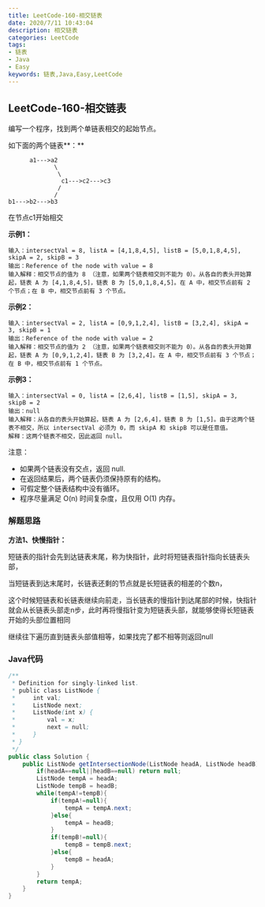 ```yaml
---
title: LeetCode-160-相交链表
date: 2020/7/11 10:43:04
description: 相交链表
categories: LeetCode
tags: 
- 链表
- Java
- Easy
keywords: 链表,Java,Easy,LeetCode
---
```


## LeetCode-160-相交链表

编写一个程序，找到两个单链表相交的起始节点。

如下面的两个链表**：**

```
      a1--->a2
             \
              \
               c1--->c2--->c3
              / 
             /  
b1--->b2--->b3               
```

在节点c1开始相交

<!--more-->

**示例1：**

```
输入：intersectVal = 8, listA = [4,1,8,4,5], listB = [5,0,1,8,4,5], skipA = 2, skipB = 3
输出：Reference of the node with value = 8
输入解释：相交节点的值为 8 （注意，如果两个链表相交则不能为 0）。从各自的表头开始算起，链表 A 为 [4,1,8,4,5]，链表 B 为 [5,0,1,8,4,5]。在 A 中，相交节点前有 2 个节点；在 B 中，相交节点前有 3 个节点。
```

**示例2：**

```
输入：intersectVal = 2, listA = [0,9,1,2,4], listB = [3,2,4], skipA = 3, skipB = 1
输出：Reference of the node with value = 2
输入解释：相交节点的值为 2 （注意，如果两个链表相交则不能为 0）。从各自的表头开始算起，链表 A 为 [0,9,1,2,4]，链表 B 为 [3,2,4]。在 A 中，相交节点前有 3 个节点；在 B 中，相交节点前有 1 个节点。
```

**示例3：**

```
输入：intersectVal = 0, listA = [2,6,4], listB = [1,5], skipA = 3, skipB = 2
输出：null
输入解释：从各自的表头开始算起，链表 A 为 [2,6,4]，链表 B 为 [1,5]。由于这两个链表不相交，所以 intersectVal 必须为 0，而 skipA 和 skipB 可以是任意值。
解释：这两个链表不相交，因此返回 null。
```

注意：

- 如果两个链表没有交点，返回 null.
- 在返回结果后，两个链表仍须保持原有的结构。
- 可假定整个链表结构中没有循环。
- 程序尽量满足 O(n) 时间复杂度，且仅用 O(1) 内存。

### 解题思路

**方法1、快慢指针：**

短链表的指针会先到达链表末尾，称为快指针，此时将短链表指针指向长链表头部，

当短链表到达末尾时，长链表还剩的节点就是长短链表的相差的个数n，

这个时候短链表和长链表继续向前走，当长链表的慢指针到达尾部的时候，快指针就会从长链表头部走n步，此时再将慢指针变为短链表头部，就能够使得长短链表开始的头部位置相同

继续往下遍历直到链表头部值相等，如果找完了都不相等则返回null

### Java代码

```java
/**
 * Definition for singly-linked list.
 * public class ListNode {
 *     int val;
 *     ListNode next;
 *     ListNode(int x) {
 *         val = x;
 *         next = null;
 *     }
 * }
 */
public class Solution {
    public ListNode getIntersectionNode(ListNode headA, ListNode headB) {
        if(headA==null||headB==null) return null;
        ListNode tempA = headA;
        ListNode tempB = headB;
        while(tempA!=tempB){
            if(tempA!=null){
                tempA = tempA.next;
            }else{
                tempA = headB;
            }
            if(tempB!=null){
                tempB = tempB.next;
            }else{
                tempB = headA;
            }
        }
        return tempA;
    }
}
```







